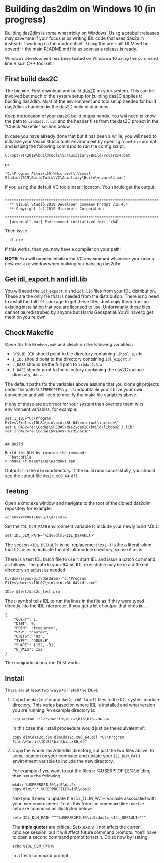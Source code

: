 # Building das2dlm on Windows 10  (in progress)

Building das2dlm is some what tricky on Windows.  Using a prebuilt releases may
save time if your focus is on writing IDL code that uses das2dlm instead of
working on the module itself.  Using the pre-built DLM will be coverd in the
main README.md file as soon as a release is ready.

Windows development has been tested on Windows 10 using the command line
Visual C++ tool set.

## First build das2C

The big one.  First download and build
[das2C](https://github.com/das-developers/das2C) on your system.  This can be
involved but much of the system setup for building das2C applies to building
das2dlm.  Most of the environment and tool setup needed for build das2dlm is
handled by the das2C build instructions.

Keep the location of your das2C build output handy.  You will need to know
the path to `libdas2.3.lib` and the header files from the das2C project in
the "Check Makefile" section below.

In case you have already done that but it has been a while, you will need to
initialize your Visual Studio tools environment by opening a `cmd.exe` prompt
and issuing the following command to run the config script:

  `C:\opt\vs\2019\buildtools\VC\Auxiliary\Build\vcvars64.bat`
  
or 

  `"C:\Program Files(x86)\Microsoft Visual Studio\2019\BuildTools\VC\Auxiliary\Build\vcvars64.bat"`

if you using the default VC tools install location.  You should get the output:
```
  **********************************************************************
  ** Visual Studio 2019 Developer Command Prompt v16.4.4
  ** Copyright (c) 2019 Microsoft Corporation
  **********************************************************************
  [vcvarsall.bat] Environment initialized for: 'x64'
```

Then issue
```batchfile
  cl.exe
```
If this works, then you now have a compiler on your path!  

**NOTE**: You will need to intialize the VC environment whenever you open
a new `cmd.exe` window when building or changing das2dlm.

## Get idl_export.h and idl.lib

You will need the `idl_export.h` and `idl.lib` files from your IDL distribution.
These are the only file that is needed from the distribution.  There is no need
to install the full IDL package to get these files.  Just copy them from an
existing installation that you are licensed to use.  Unfortunatly these files
cannot be redistrubed by anyone but Harris Geospatial. You'll have to get them
on you're own.

## Check Makefile

Open the file `Windows.mak` and check on the following variables:

  * `SYSLIB_DIR` should point to the directory containing `libssl.a`, etc.
  * `I_IDL` should point to the directory containing `idl_export.h`
  * `L_DAS2` should be the full path to `libdas2.3.a`
  * `I_DAS2` should point to the directory containing the das2C include 
    directory, `das2`.

The default paths for the variables above assume that you clone git projects
under the path `%USERPROFIE%\git`. Undoubtable you'll have your own convention
and will need to modify the make file variables above.

If any of these are incorrect for your system then override them with 
environment variables, for example:

```batchfile
set I_IDL="C:\Program Files\Exelis\IDL84\bin\bin.x86_64\external\include\"
set L_DAS2="e:\Codes\SPEDAS\das2\das2C\build\libdas2.3.lib"
set I_DAS2="e:\Codes\SPEDAS\das2\das2C"


## Build

Build the DLM by running the command:
```batchfile
> nmake /f makefiles\Windows.mak
```
Output is in the `dlm` subdirectory.  If the build runs successfully, you
should see the output file `das2c.x86_64.dll`

## Testing

Open a cmd.exe window and navigate to the root of the cloned das2dlm repository
for example:

```batchfile
cd %USERPROFILE%\git\das2dlm
```

Set the `IDL_DLM_PATH` environment variable to include your newly build *.DLL:

```batchfile
set IDL_DLM_PATH="%cd%\dlm;<IDL_DEFAULT>"
```
The section `<IDL_DEFAULT>` is not replacement text.  It is the a literal token that
IDL uses to indicate the default module directory, so use it as is.

There is a test IDL batch file to use it start IDL and issue a batch command
as follows.  The path to your 64-bit IDL executable may be in a different 
directory so adjust as needed:

```batchfile
C:\Users\you\git\das2dlm> "C:\Program Files\Harris\IDL87\bin\bin.x86_64\idl.exe"

IDL> @test/das2c_test.pro
```

The `@` symbol tells IDL to run the lines in the file as if they were typed
directly into the IDL interpreter.  If you get a lot of output that ends in...
```
{
    "QUERY": 1,
    "DSET": 0,
    "PDIM": "frequency",
    "VAR": "center",
    "UNITS": "Hz",
    "TYPE": "DOUBLE",
    "SHAPE": [152, -3],
    "N_VALS": 152
}
```

The congradulations, the DLM works.

## Install

There are at least two ways to install the DLM.

 1. Copy the `das2c.dlm` and `das2c.x86_64.dll` files to the IDL system
    module directory.  This varies based on where IDL is installed and what
    version you are running.  An example directory is:
    
    `C:\Program Files\Harris\IDL87\bin\bin.x86_64`
    
    In this case the install proceedure would just be the equivalent of:
    
    `copy dlm\das2c.dlm dlm\das2c.x86_64.dll "C:\Program Files\Harris\IDL87\bin\bin.x86_64"`
    

 2. Copy the whole das2dlm/dlm directory, not just the two files above,
    to some location on your computer and update your `IDL_DLM_PATH`
    environment variable to include the new directory.
    
    For example if you want to put the files in %USERPROFILE%\idl\dlm, then
    issue the following.
    
    ```batchfile
    mkdir %USERPROFILE%\idl\das2c
    copy dlm\*.* %USERPROFILE%\idl\das2c
    ```

    Next you'll need to update the IDL_DLM_PATH variable associated with your
    user environment.  To do this from the command line use the setx.exe
    command as illustrated below:
    
    ```batchfile
    setx IDL_DLM_PATH """%USERPROFILE%\idl\das2c;<IDL_DEFAULT>"""
    ```
    The **triple quotes** are critical.  Setx.exe will not affect the current
    cmd.exe session, but it will affect future command prompts.  You'll have
    to open a second command prompt to test it.  Do so now by issuing:
    
    ```batchfile
    echo %IDL_DLM_PATH%
    ```
    in a fresh command prompt.
    


















